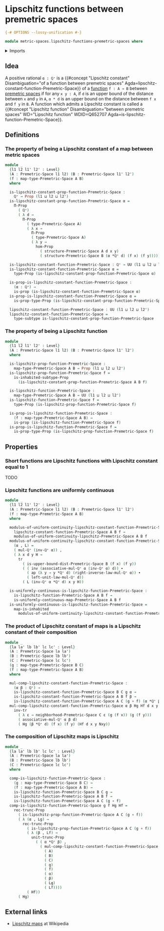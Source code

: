 # Lipschitz functions between premetric spaces

```agda
{-# OPTIONS --lossy-unification #-}

module metric-spaces.lipschitz-functions-premetric-spaces where
```

<details><summary>Imports</summary>

```agda
open import elementary-number-theory.multiplicative-group-of-positive-rational-numbers
open import elementary-number-theory.positive-rational-numbers

open import foundation.action-on-identifications-functions
open import foundation.dependent-pair-types
open import foundation.equivalences
open import foundation.existential-quantification
open import foundation.function-extensionality
open import foundation.function-types
open import foundation.homotopies
open import foundation.identity-types
open import foundation.inhabited-subtypes
open import foundation.inhabited-types
open import foundation.logical-equivalences
open import foundation.propositional-truncations
open import foundation.propositions
open import foundation.sequences
open import foundation.sets
open import foundation.subtypes
open import foundation.transport-along-identifications
open import foundation.universe-levels

open import metric-spaces.isometries-premetric-spaces
open import metric-spaces.premetric-spaces
open import metric-spaces.short-functions-premetric-spaces
open import metric-spaces.uniformly-continuous-functions-premetric-spaces
```

</details>

## Idea

A positive rational `α : ℚ⁺` is a
{{#concept "Lipschitz constant" Disambiguation="of a function between premetric spaces" Agda=lipschitz-constant-function-Premetric-Space}}
of a [function](metric-spaces.functions-metric-spaces.md) `f : A → B` between
[premetric spaces](metric-spaces.premetric-spaces.md) if for any `x y : A`, if
`d` is an upper bound of the distance between `x` and `y` in `A`, `α * d` is an
upper bound on the distance between `f x` and `f y` in `B`. A function which
admits a Lipschitz constant is called a
{{#concept "Lipschitz function" Disambiguation="between premetric spaces" WD="Lipschitz function" WDID=Q652707 Agda=is-lipschitz-function-Premetric-Space}}.

## Definitions

### The property of being a Lipschitz constant of a map between metric spaces

```agda
module _
  {l1 l2 l1' l2' : Level}
  (A : Premetric-Space l1 l2) (B : Premetric-Space l1' l2')
  (f : map-type-Premetric-Space A B)
  where

  is-lipschitz-constant-prop-function-Premetric-Space :
    ℚ⁺ → Prop (l1 ⊔ l2 ⊔ l2')
  is-lipschitz-constant-prop-function-Premetric-Space α =
    Π-Prop
      ( ℚ⁺)
      ( λ d →
        Π-Prop
          ( type-Premetric-Space A)
          ( λ x →
            Π-Prop
            ( type-Premetric-Space A)
            ( λ y →
              hom-Prop
                ( structure-Premetric-Space A d x y)
                ( structure-Premetric-Space B (α *ℚ⁺ d) (f x) (f y)))))

  is-lipschitz-constant-function-Premetric-Space : ℚ⁺ → UU (l1 ⊔ l2 ⊔ l2')
  is-lipschitz-constant-function-Premetric-Space α =
    type-Prop (is-lipschitz-constant-prop-function-Premetric-Space α)

  is-prop-is-lipschitz-constant-function-Premetric-Space :
    (α : ℚ⁺) →
    is-prop (is-lipschitz-constant-function-Premetric-Space α)
  is-prop-is-lipschitz-constant-function-Premetric-Space α =
    is-prop-type-Prop (is-lipschitz-constant-prop-function-Premetric-Space α)

  lipschitz-constant-function-Premetric-Space : UU (l1 ⊔ l2 ⊔ l2')
  lipschitz-constant-function-Premetric-Space =
    type-subtype is-lipschitz-constant-prop-function-Premetric-Space
```

### The property of being a Lipschitz function

```agda
module _
  {l1 l2 l1' l2' : Level}
  (A : Premetric-Space l1 l2) (B : Premetric-Space l1' l2')
  where

  is-lipschitz-prop-function-Premetric-Space :
    map-type-Premetric-Space A B → Prop (l1 ⊔ l2 ⊔ l2')
  is-lipschitz-prop-function-Premetric-Space f =
    is-inhabited-subtype-Prop
      (is-lipschitz-constant-prop-function-Premetric-Space A B f)

  is-lipschitz-function-Premetric-Space :
    map-type-Premetric-Space A B → UU (l1 ⊔ l2 ⊔ l2')
  is-lipschitz-function-Premetric-Space f =
    type-Prop (is-lipschitz-prop-function-Premetric-Space f)

  is-prop-is-lipschitz-function-Premetric-Space :
    (f : map-type-Premetric-Space A B) →
    is-prop (is-lipschitz-function-Premetric-Space f)
  is-prop-is-lipschitz-function-Premetric-Space f =
    is-prop-type-Prop (is-lipschitz-prop-function-Premetric-Space f)
```

## Properties

### Short functions are Lipschitz functions with Lipschitz constant equal to 1

TODO

### Lipschitz functions are uniformly continuous

```agda
module _
  {l1 l2 l1' l2' : Level}
  (A : Premetric-Space l1 l2) (B : Premetric-Space l1' l2')
  (f : map-type-Premetric-Space A B)
  where

  modulus-of-uniform-continuity-lipschitz-constant-function-Premetric-Space :
    lipschitz-constant-function-Premetric-Space A B f →
    modulus-of-uniform-continuity-lipschitz-Premetric-Space A B f
  modulus-of-uniform-continuity-lipschitz-constant-function-Premetric-Space
    (α , L) =
    ( mul-ℚ⁺ (inv-ℚ⁺ α)) ,
    ( λ x d y H →
      tr
        ( is-upper-bound-dist-Premetric-Space B (f x) (f y))
        ( ( inv (associative-mul-ℚ⁺ α (inv-ℚ⁺ α) d)) ∙
          ( ap (λ y → y *ℚ⁺ d) (right-inverse-law-mul-ℚ⁺ α)) ∙
          ( left-unit-law-mul-ℚ⁺ d))
        ( L (inv-ℚ⁺ α *ℚ⁺ d) x y H))

  is-uniformly-continuous-is-lipschitz-function-Premetric-Space :
    is-lipschitz-function-Premetric-Space A B f →
    is-uniformly-continuous-map-Premetric-Space A B f
  is-uniformly-continuous-is-lipschitz-function-Premetric-Space =
    map-is-inhabited
      modulus-of-uniform-continuity-lipschitz-constant-function-Premetric-Space
```

### The product of Lipschitz constant of maps is a Lipschitz constant of their composition

```agda
module _
  {la la' lb lb' lc lc' : Level}
  (A : Premetric-Space la la')
  (B : Premetric-Space lb lb')
  (C : Premetric-Space lc lc')
  (g : map-type-Premetric-Space B C)
  (f : map-type-Premetric-Space A B)
  where

  mul-comp-lipschitz-constant-function-Premetric-Space :
    (α β : ℚ⁺) →
    is-lipschitz-constant-function-Premetric-Space B C g α →
    is-lipschitz-constant-function-Premetric-Space A B f β →
    is-lipschitz-constant-function-Premetric-Space A C (g ∘ f) (α *ℚ⁺ β)
  mul-comp-lipschitz-constant-function-Premetric-Space α β Hg Hf d x y Nxy =
    inv-tr
      ( λ ε → neighborhood-Premetric-Space C ε (g (f x)) (g (f y)))
      ( associative-mul-ℚ⁺ α β d)
      ( Hg (β *ℚ⁺ d) (f x) (f y) (Hf d x y Nxy))
```

### The composition of Lipschitz maps is Lipschitz

```agda
module _
  {la la' lb lb' lc lc' : Level}
  (A : Premetric-Space la la')
  (B : Premetric-Space lb lb')
  (C : Premetric-Space lc lc')
  where

  comp-is-lipschitz-function-Premetric-Space :
    (g : map-type-Premetric-Space B C) →
    (f : map-type-Premetric-Space A B) →
    is-lipschitz-function-Premetric-Space B C g →
    is-lipschitz-function-Premetric-Space A B f →
    is-lipschitz-function-Premetric-Space A C (g ∘ f)
  comp-is-lipschitz-function-Premetric-Space g f Hg Hf =
    rec-trunc-Prop
      ( is-lipschitz-prop-function-Premetric-Space A C (g ∘ f))
      ( λ (α , Lg) →
        rec-trunc-Prop
          ( is-lipschitz-prop-function-Premetric-Space A C (g ∘ f))
          ( λ (β , Lf) →
            unit-trunc-Prop
              ( ( α *ℚ⁺ β) ,
                ( mul-comp-lipschitz-constant-function-Premetric-Space
                  ( A)
                  ( B)
                  ( C)
                  ( g)
                  ( f)
                  ( α)
                  ( β)
                  ( Lg)
                  ( Lf))))
          ( Hf))
      ( Hg)
```

## External links

- [Lipschitz maps](https://en.wikipedia.org/wiki/Lipschitz_continuity) at
  Wikipedia
